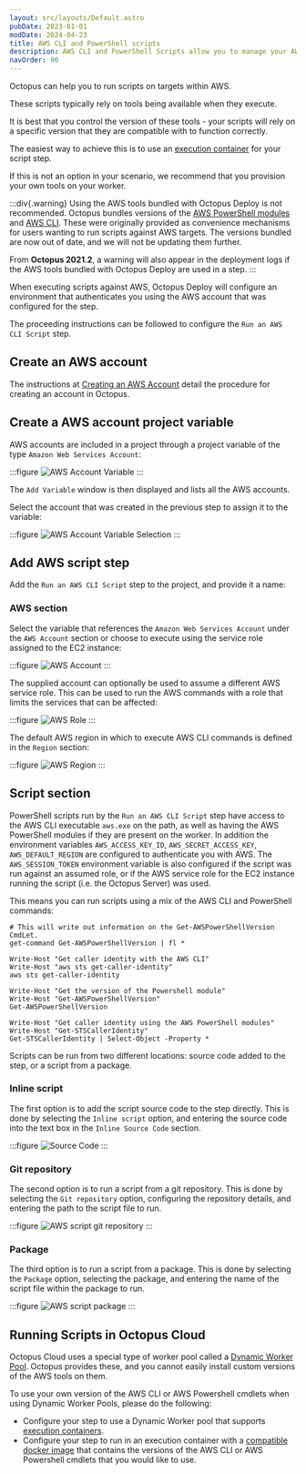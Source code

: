 ```yaml
---
layout: src/layouts/Default.astro
pubDate: 2023-01-01
modDate: 2024-04-23
title: AWS CLI and PowerShell scripts
description: AWS CLI and PowerShell Scripts allow you to manage your AWS resources as part of your deployment process.
navOrder: 90
---
```


Octopus can help you to run scripts on targets within AWS.

These scripts typically rely on tools being available when they execute.

It is best that you control the version of these tools - your scripts will rely on a specific version that they are compatible with to function correctly.

The easiest way to achieve this is to use an [execution container](/docs/projects/steps/execution-containers-for-workers) for your script step.

If this is not an option in your scenario, we recommend that you provision your own tools on your worker.

:::div{.warning}
Using the AWS tools bundled with Octopus Deploy is not recommended. Octopus bundles versions of the [AWS PowerShell modules](https://aws.amazon.com/powershell/) and [AWS CLI](https://aws.amazon.com/cli/). These were originally provided as convenience mechanisms for users wanting to run scripts against AWS targets. The versions bundled are now out of date, and we will not be updating them further.

From **Octopus 2021.2**, a warning will also appear in the deployment logs if the AWS tools bundled with Octopus Deploy are used in a step.
:::

When executing scripts against AWS, Octopus Deploy will configure an environment that authenticates you using the AWS account that was configured for the step.

The proceeding instructions can be followed to configure the `Run an AWS CLI Script` step.

## Create an AWS account

The instructions at [Creating an AWS Account](/docs/infrastructure/accounts/aws/#create-an-aws-account) detail the procedure for creating an account in Octopus.

## Create a AWS account project variable

AWS accounts are included in a project through a project variable of the type `Amazon Web Services Account`:

:::figure
![AWS Account Variable](/docs/deployments/custom-scripts/images/aws-account-variable.png)
:::

The `Add Variable` window is then displayed and lists all the AWS accounts.

Select the account that was created in the previous step to assign it to the variable:

:::figure
![AWS Account Variable Selection](/docs/deployments/custom-scripts/images/aws-account-variable-selection.png)
:::

## Add AWS script step

Add the `Run an AWS CLI Script` step to the project, and provide it a name:

### AWS section

Select the variable that references the `Amazon Web Services Account` under the `AWS Account` section or choose to execute using the service role assigned to the EC2 instance:

:::figure
![AWS Account](/docs/deployments/custom-scripts/images/step-aws-account.png)
:::

The supplied account can optionally be used to assume a different AWS service role. This can be used to run the AWS commands with a role that limits the services that can be affected:

:::figure
![AWS Role](/docs/deployments/custom-scripts/images/step-aws-role.png)
:::

The default AWS region in which to execute AWS CLI commands is defined in the `Region` section:

:::figure
![AWS Region](/docs/deployments/custom-scripts/images/step-aws-region.png)
:::

## Script section

PowerShell scripts run by the `Run an AWS CLI Script` step have access to the AWS CLI executable `aws.exe` on the path, as well as having the AWS PowerShell modules if they are present on the worker. In addition the environment variables `AWS_ACCESS_KEY_ID`, `AWS_SECRET_ACCESS_KEY`, `AWS_DEFAULT_REGION` are configured to authenticate you with AWS. The `AWS_SESSION_TOKEN` environment variable is also configured if the script was run against an assumed role, or if the AWS service role for the EC2 instance running the script (i.e. the Octopus Server) was used.

This means you can run scripts using a mix of the AWS CLI and PowerShell commands:

```
# This will write out information on the Get-AWSPowerShellVersion CmdLet.
get-command Get-AWSPowerShellVersion | fl *

Write-Host "Get caller identity with the AWS CLI"
Write-Host "aws sts get-caller-identity"
aws sts get-caller-identity

Write-Host "Get the version of the Powershell module"
Write-Host "Get-AWSPowerShellVersion"
Get-AWSPowerShellVersion

Write-Host "Get caller identity using the AWS PowerShell modules"
Write-Host "Get-STSCallerIdentity"
Get-STSCallerIdentity | Select-Object -Property *
```

Scripts can be run from two different locations: source code added to the step, or a script from a package.

### Inline script

The first option is to add the script source code to the step directly. This is done by selecting the `Inline script` option, and entering the source code into the text box in the `Inline Source Code` section.

:::figure
![Source Code](/docs/deployments/custom-scripts/images/step-aws-script.png)
:::

### Git repository

The second option is to run a script from a git repository. This is done by selecting the `Git repository` option, configuring the repository details, and entering the path to the script file to run.

:::figure
![AWS script git repository](/docs/deployments/custom-scripts/images/step-aws-git.png)
:::

### Package

The third option is to run a script from a package. This is done by selecting the `Package` option, selecting the package, and entering the name of the script file within the package to run.

:::figure
![AWS script package](/docs/deployments/custom-scripts/images/step-aws-package.png)
:::

## Running Scripts in Octopus Cloud

Octopus Cloud uses a special type of worker pool called a [Dynamic Worker Pool](/docs/infrastructure/workers/dynamic-worker-pools). Octopus provides these, and you cannot easily install custom versions of the AWS tools on them.

To use your own version of the AWS CLI or AWS Powershell cmdlets when using Dynamic Worker Pools, please do the following:

- Configure your step to use a Dynamic Worker pool that supports [execution containers](/docs/projects/steps/execution-containers-for-workers).
- Configure your step to run in an execution container with a [compatible docker image](/docs/projects/steps/execution-containers-for-workers/#which-image) that contains the versions of the AWS CLI or AWS Powershell cmdlets that you would like to use.
